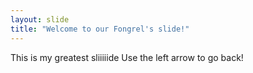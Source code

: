 ```yaml
---
layout: slide
title: "Welcome to our Fongrel's slide!"
---
```

This is my greatest sliiiiide
Use the left arrow to go back!

